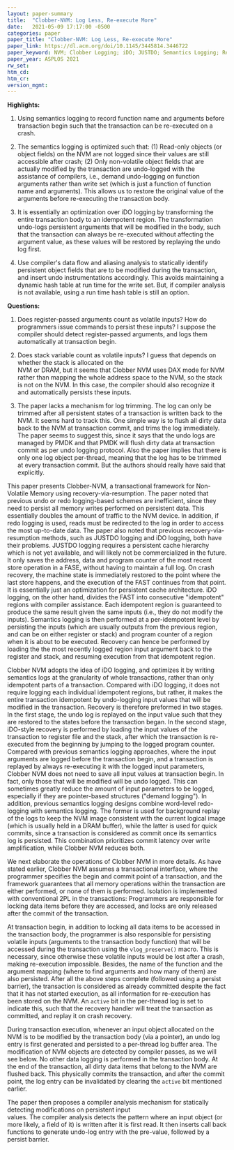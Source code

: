 ```yaml
---
layout: paper-summary
title:  "Clobber-NVM: Log Less, Re-execute More"
date:   2021-05-09 17:17:00 -0500
categories: paper
paper_title: "Clobber-NVM: Log Less, Re-execute More"
paper_link: https://dl.acm.org/doi/10.1145/3445814.3446722
paper_keyword: NVM; Clobber Logging; iDO; JUSTDO; Semantics Logging; Resumption
paper_year: ASPLOS 2021
rw_set:
htm_cd:
htm_cr:
version_mgmt:
---
```


**Highlights:**

1. Using semantics logging to record function name and arguments before transaction begin such that the transaction
   can be re-executed on a crash.

2. The semantics logging is optimized such that: (1) Read-only objects (or object fields) on the NVM are not 
   logged since their values are still accessible after crash; 
   (2) Only non-volatile object fields that are actually modified by the transaction are undo-logged with the
   assistance of compilers, i.e., demand undo-logging on function arguments rather than write set (which is 
   just a function of function name and arguments).
   This allows us to restore the original value of the arguments before re-executing the transaction body.

3. It is essentially an optimization over iDO logging by transforming the entire transaction body to an
   idempotent region. The transformation undo-logs persistent arguments that will be modified in the body,
   such that the transaction can always be re-executed without affecting the argument value, as these values
   will be restored by replaying the undo log first.

4. Use compiler's data flow and aliasing analysis to statically identify persistent object fields that are to be
   modified during the transaction, and insert undo instrumentations accordingly.
   This avoids maintaining a dynamic hash table at run time for the write set.
   But, if compiler analysis is not available,  using a run time hash table is still an option.

**Questions:**

1. Does register-passed arguments count as volatile inputs? How do programmers issue commands to persist these
   inputs? I suppose the compiler should detect register-passed arguments, and logs them automatically at 
   transaction begin.

2. Does stack variable count as volatile inputs? I guess that depends on whether the stack is allocated on the   
   NVM or DRAM, but it seems that Clobber NVM uses DAX mode for NVM rather than mapping the whole address space
   to the NVM, so the stack is not on the NVM. In this case, the compiler should also recognize it and
   automatically persists these inputs.

3. The paper lacks a mechanism for log trimming. The log can only be trimmed after all persistent states of 
   a transaction is written back to the NVM.
   It seems hard to track this.
   One simple way is to flush all dirty data back to the NVM at transaction commit, and trims the log immediately.
   The paper seems to suggest this, since it says that the undo logs are managed by PMDK and that PMDK will
   flush dirty data at transaction commit as per undo logging protocol.
   Also the paper implies that there is only one log object per-thread, meaning that the log has to be trimmed
   at every transaction commit.
   But the authors should really have said that explicitly.

This paper presents Clobber-NVM, a transactional framework for Non-Volatile Memory using recovery-via-resumption.
The paper noted that previous undo or redo logging-based schemes are inefficient, since they need to persist all 
memory writes performed on persistent data. This essentially doubles the amount of traffic to the NVM device.
In addition, if redo logging is used, reads must be redirected to the log in order to access the most up-to-date data.
The paper also noted that previous recovery-via-resumption methods, such as JUSTDO logging and iDO logging,
both have their problems.
JUSTDO logging requires a persistent cache hierarchy which is not yet available, and will likely not be 
commercialized in the future. It only saves the address, data and program counter of the most recent store 
operation in a FASE, without having to maintain a full log. On crash recovery, the machine state is immediately
restored to the point where the last store happens, and the execution of the FAST continues from that point.
It is essentially just an optimization for persistent cache architecture.
iDO logging, on the other hand, divides the FAST into consecutive "idempotent" regions with compiler assistance. 
Each idempotent region is guaranteed to produce the same result given the same inputs (i.e., they do not modify the 
inputs). 
Semantics logging is then performed at a per-idempotent level by persisting the inputs (which are usually outputs
from the previous region, and can be on either register or stack) and program counter of a region when it is about 
to be executed. 
Recovery can hence be performed by loading the the most recently logged region input argument back to the register
and stack, and resuming execution from that idempotent region. 

Clobber NVM adopts the idea of iDO logging, and optimizes it by writing semantics logs at the granularity of whole 
transactions, rather than only idempotent parts of a transaction.
Compared with iDO logging, it does not require logging each individual idempotent regions, but rather, it makes 
the entire transaction idempotent by undo-logging input values that will be modified in the transaction.
Recovery is therefore preformed in two stages. In the first stage, the undo log is replayed on the input value
such that they are restored to the states before the transaction began. 
In the second stage, iDO-style recovery is performed by loading the input values of the transaction to 
register file and the stack, after which the transaction is re-executed from the beginning by jumping to the 
logged program counter.
Compared with previous semantics logging approaches, where the input arguments are logged before the transaction begin,
and a transaction is replayed by always re-executing it with the logged input parameters, Clobber NVM
does not need to save all input values at transaction begin. In fact, only those that will be modified will be
undo logged. This can sometimes greatly reduce the amount of input parameters to be logged, especially if they are
pointer-based structures ("demand logging").
In addition, previous semantics logging designs combine word-level redo-logging with semantics logging. The former
is used for background replay of the logs to keep the NVM image consistent with the current logical image 
(which is usually held in a DRAM buffer), while the latter is used for quick commits, since a transaction is 
considered as commit once its semantics log is persisted.
This combination prioritizes commit latency over write amplification, while Clobber NVM reduces both.

We next elaborate the operations of Clobber NVM in more details. As have stated earlier, Clobber NVM assumes
a transactional interface, where the programmer specifies the begin and commit point of a transaction, and
the framework guarantees that all memory operations within the transaction are either performed, or none of them
is performed.
Isolation is implemented with conventional 2PL in the transactions: Programmers are responsible for locking 
data items before they are accessed, and locks are only released after the commit of the transaction. 

At transaction begin, in addition to locking all data items to be accessed in the transaction body, the 
programmer is also responsible for persisting volatile inputs (arguments to the transaction body function) that 
will be accessed during the transaction using the `vlog_preserve()` macro. This is necessary, since otherwise 
these volatile inputs would be lost after a crash, making re-execution impossible. 
Besides, the name of the function and the argument mapping (where to find arguments and how many of them) are also
persisted.
After all the above steps complete (followed using a persist barrier), the transaction is considered as
already committed despite the fact that it has not started execution, as all information for re-execution has been
stored on the NVM.
An `active` bit in the per-thread log is set to indicate this, such that the recovery handler will treat the 
transaction as committed, and replay it on crash recovery.

During transaction execution, whenever an input object allocated on the NVM is to be modified by the 
transaction body (via a pointer), an undo log entry is first generated and persisted to a per-thread log buffer area.
The modification of NVM objects are detected by compiler passes, as we will see below. 
No other data logging is performed in the transaction body.
At the end of the transaction, all dirty data items that belong to the NVM are flushed back. This 
physically commits the transaction, and after the commit point, the log entry can be invalidated by clearing the 
`active` bit mentioned earlier.

The paper then proposes a compiler analysis mechanism for statically detecting modifications on persistent input  
values.
The compiler analysis detects the pattern where an input object (or more likely, a field of it) is written after
it is first read. It then inserts call back functions to generate undo-log entry with the pre-value, followed by 
a persist barrier.

